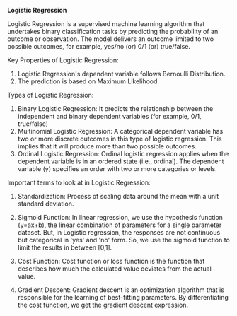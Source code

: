 **Logistic Regression**<br/>

Logistic Regression is a supervised machine learning algorithm that undertakes binary classification tasks by predicting the probability of an outcome or observation.
The model delivers an outcome limited to two possible outcomes, for example, yes/no (or) 0/1 (or) true/false.

Key Properties of Logistic Regression:
1. Logistic Regression's dependent variable follows Bernoulli Distribution.
2. The prediction is based on Maximum Likelihood.

Types of Logistic Regression:
1. Binary Logistic Regression:
It predicts the relationship between the independent and binary dependent variables (for example, 0/1, true/false)<br/>
2. Multinomial Logistic Regression:
A categorical dependent variable has two or more discrete outcomes in this type of logistic regression.
This implies that it will produce more than two possible outcomes.
3. Ordinal Logistic Regression:
Ordinal logistic regression applies when the dependent variable is in an ordered state (i.e., ordinal). 
The dependent variable (y) specifies an order with two or more categories or levels.


Important terms to look at in Logistic Regression:

1. Standardization: 
 Process of scaling data around the mean with a unit standard deviation. 

2. Sigmoid Function: 
In linear regression, we use the hypothesis function (y=ax+b), the linear combination of parameters for a single parameter dataset.
But, in Logistic regression, the responses are not continuous but categorical in 'yes' and 'no' form.
So, we use the sigmoid function to limit the results in between [0,1].

3. Cost Function: 
Cost function or loss function is the function that describes how much the calculated value deviates from the actual value.

4. Gradient Descent:
Gradient descent is an optimization algorithm that is responsible for the learning of best-fitting parameters.
By differentiating the cost function, we get the gradient descent expression.

